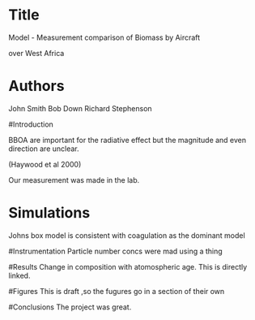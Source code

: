 # Title
Model - Measurement comparison of Biomass by Aircraft

over West Africa

# Authors
John Smith
Bob Down
Richard Stephenson

#Introduction

BBOA are important for the radiative effect but the magnitude and even direction are unclear.

(Haywood et al 2000)

Our measurement was made in the lab.

# Simulations
Johns box model is consistent with coagulation
as the dominant model

#Instrumentation
Particle number concs were mad using a thing

#Results
Change in composition with atomospheric age.
This is directly linked.

#Figures
This is draft ,so the fugures go in a section of their own

#Conclusions
The project was great. 